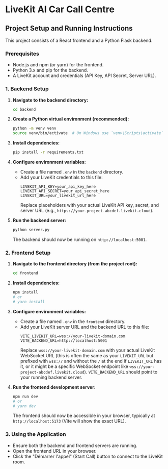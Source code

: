 # LiveKit AI Car Call Centre

## Project Setup and Running Instructions

This project consists of a React frontend and a Python Flask backend.

### Prerequisites

*   Node.js and npm (or yarn) for the frontend.
*   Python 3.x and pip for the backend.
*   A LiveKit account and credentials (API Key, API Secret, Server URL).

### 1. Backend Setup

1.  **Navigate to the backend directory:**
    ```bash
    cd backend
    ```

2.  **Create a Python virtual environment (recommended):**
    ```bash
    python -m venv venv
    source venv/bin/activate  # On Windows use `venv\Scripts\activate`
    ```

3.  **Install dependencies:**
    ```bash
    pip install -r requirements.txt
    ```

4.  **Configure environment variables:**
    *   Create a file named `.env` in the `backend` directory.
    *   Add your LiveKit credentials to this file:
        ```
        LIVEKIT_API_KEY=your_api_key_here
        LIVEKIT_API_SECRET=your_api_secret_here
        LIVEKIT_URL=your_livekit_url_here
        ```
        Replace placeholders with your actual LiveKit API key, secret, and server URL (e.g., `https://your-project-abcdef.livekit.cloud`).

5.  **Run the backend server:**
    ```bash
    python server.py
    ```
    The backend should now be running on `http://localhost:5001`.

### 2. Frontend Setup

1.  **Navigate to the frontend directory (from the project root):**
    ```bash
    cd frontend
    ```

2.  **Install dependencies:**
    ```bash
    npm install
    # or
    # yarn install
    ```

3.  **Configure environment variables:**
    *   Create a file named `.env` in the `frontend` directory.
    *   Add your LiveKit server URL and the backend URL to this file:
        ```
        VITE_LIVEKIT_URL=wss://your-livekit-domain.com
        VITE_BACKEND_URL=http://localhost:5001
        ```
        Replace `wss://your-livekit-domain.com` with your actual LiveKit WebSocket URL (this is often the same as your `LIVEKIT_URL` but prefixed with `wss://` and without the `/` at the end if `LIVEKIT_URL` has it, or it might be a specific WebSocket endpoint like `wss://your-project-abcdef.livekit.cloud`).
        `VITE_BACKEND_URL` should point to your running backend server.

4.  **Run the frontend development server:**
    ```bash
    npm run dev
    # or
    # yarn dev
    ```
    The frontend should now be accessible in your browser, typically at `http://localhost:5173` (Vite will show the exact URL).

### 3. Using the Application

*   Ensure both the backend and frontend servers are running.
*   Open the frontend URL in your browser.
*   Click the "Démarrer l'appel" (Start Call) button to connect to the LiveKit room.
